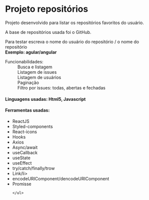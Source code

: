 <h1>Projeto repositórios </h1>

<div>
 
 <p>Projeto desenvolvido para listar os repositórios favoritos do usuário.</p>
 <p>A base de repositórios usada foi o GitHub.</p>
 <p>Para testar escreva o nome do usuário do repositório / o nome do repositório <br />
  <strong>Exemplo: agular/angular </strong>
  </p>
  
  <dl>
    <dt>Funcionabilidades:<dt>
  <dd>Busca e listagem</dd>
  <dd>Listagem de issues</dd>
  <dd>Listagem de usuários</dd>
  <dd>Paginação</dd>
  <dd>Filtro por issues: todas, abertas e fechadas</dd>
  <dl>
    
   <h4>Linguagens usadas: Html5, Javascript</h4>
   
   <h4>Ferramentas usadas:</h4>
    <ul>
	<li>ReactJS</li>
	<li>Styled-components</li>
	<li>React-icons</li>
	<li>Hooks</li>
	<li>Axios</li>
	<li>Async/await</li>
	<li>useCallback</li>
	<li>useState</li>
	<li>useEffect</li>
	<li>try/catch/finally/trow</li>
	<li>Link/li>
	<li>encodeURIComponent/dencodeURIComponent</li>
	<li>Promisse</li>
	
	</ul>

</div>
